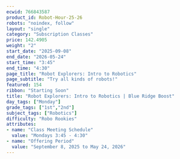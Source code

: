 ```yaml
---
ecwid: 766843587
product_id: Robot-Hour-25-26
robots: "noindex, follow"
layout: "single"
category: "Subscription Classes"
price: 142.4905
weight: "2"
start_date: "2025-09-08"
end_date: "2026-05-24"
start_time: "3:45"
end_time: "4:30"
page_title: "Robot Explorers: Intro to Robotics"
page_subtitle: "Try all kinds of robots!"
featured: 154
ribbon: "Starting Soon"
title: "Robot Explorers: Intro to Robotics | Blue Ridge Boost"
day_tags: ["Monday"]
grade_tags: ["1st","2nd"]
subject_tags: ["Robotics"]
difficulty: "Robo Rookies"
attributes:
- name: "Class Meeting Schedule"
  value: "Mondays 3:45 - 4:30"
- name: "Offering Period"
  value: "September 8, 2025 to May 24, 2026"
---
```


